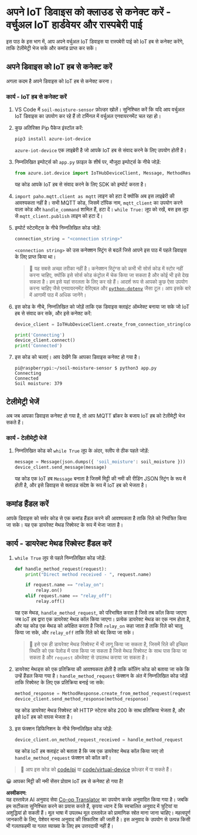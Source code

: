 <!--
CO_OP_TRANSLATOR_METADATA:
{
  "original_hash": "3ac42e284a7222c0e83d2d43231a364f",
  "translation_date": "2025-08-25T17:07:20+00:00",
  "source_file": "2-farm/lessons/4-migrate-your-plant-to-the-cloud/single-board-computer-connect-hub.md",
  "language_code": "hi"
}
-->
# अपने IoT डिवाइस को क्लाउड से कनेक्ट करें - वर्चुअल IoT हार्डवेयर और रास्पबेरी पाई

इस पाठ के इस भाग में, आप अपने वर्चुअल IoT डिवाइस या रास्पबेरी पाई को IoT हब से कनेक्ट करेंगे, ताकि टेलीमेट्री भेज सकें और कमांड प्राप्त कर सकें।

## अपने डिवाइस को IoT हब से कनेक्ट करें

अगला कदम है अपने डिवाइस को IoT हब से कनेक्ट करना।

### कार्य - IoT हब से कनेक्ट करें

1. VS Code में `soil-moisture-sensor` फ़ोल्डर खोलें। सुनिश्चित करें कि यदि आप वर्चुअल IoT डिवाइस का उपयोग कर रहे हैं तो टर्मिनल में वर्चुअल एनवायरनमेंट चल रहा हो।

1. कुछ अतिरिक्त Pip पैकेज इंस्टॉल करें:

    ```sh
    pip3 install azure-iot-device
    ```

    `azure-iot-device` एक लाइब्रेरी है जो आपके IoT हब से संवाद करने के लिए उपयोग होती है।

1. निम्नलिखित इम्पोर्ट्स को `app.py` फ़ाइल के शीर्ष पर, मौजूदा इम्पोर्ट्स के नीचे जोड़ें:

    ```python
    from azure.iot.device import IoTHubDeviceClient, Message, MethodResponse
    ```

    यह कोड आपके IoT हब से संवाद करने के लिए SDK को इम्पोर्ट करता है।

1. `import paho.mqtt.client as mqtt` लाइन को हटा दें क्योंकि अब इस लाइब्रेरी की आवश्यकता नहीं है। सभी MQTT कोड, जिसमें टॉपिक नाम, `mqtt_client` का उपयोग करने वाला कोड और `handle_command` शामिल हैं, हटा दें। `while True:` लूप को रखें, बस इस लूप से `mqtt_client.publish` लाइन को हटा दें।

1. इम्पोर्ट स्टेटमेंट्स के नीचे निम्नलिखित कोड जोड़ें:

    ```python
    connection_string = "<connection string>"
    ```

    `<connection string>` को उस कनेक्शन स्ट्रिंग से बदलें जिसे आपने इस पाठ में पहले डिवाइस के लिए प्राप्त किया था।

    > 💁 यह सबसे अच्छा तरीका नहीं है। कनेक्शन स्ट्रिंग्स को कभी भी सोर्स कोड में स्टोर नहीं करना चाहिए, क्योंकि इसे सोर्स कोड कंट्रोल में चेक किया जा सकता है और कोई भी इसे देख सकता है। हम इसे यहां सरलता के लिए कर रहे हैं। आदर्श रूप से आपको कुछ ऐसा उपयोग करना चाहिए जैसे एनवायरनमेंट वेरिएबल और [`python-dotenv`](https://pypi.org/project/python-dotenv/) जैसा टूल। आप इसके बारे में आगामी पाठ में अधिक जानेंगे।

1. इस कोड के नीचे, निम्नलिखित को जोड़ें ताकि एक डिवाइस क्लाइंट ऑब्जेक्ट बनाया जा सके जो IoT हब से संवाद कर सके, और इसे कनेक्ट करें:

    ```python
    device_client = IoTHubDeviceClient.create_from_connection_string(connection_string)

    print('Connecting')
    device_client.connect()
    print('Connected')
    ```

1. इस कोड को चलाएं। आप देखेंगे कि आपका डिवाइस कनेक्ट हो गया है।

    ```output
    pi@raspberrypi:~/soil-moisture-sensor $ python3 app.py 
    Connecting
    Connected
    Soil moisture: 379
    ```

## टेलीमेट्री भेजें

अब जब आपका डिवाइस कनेक्ट हो गया है, तो आप MQTT ब्रॉकर के बजाय IoT हब को टेलीमेट्री भेज सकते हैं।

### कार्य - टेलीमेट्री भेजें

1. निम्नलिखित कोड को `while True` लूप के अंदर, स्लीप से ठीक पहले जोड़ें:

    ```python
    message = Message(json.dumps({ 'soil_moisture': soil_moisture }))
    device_client.send_message(message)
    ```

    यह कोड एक IoT हब `Message` बनाता है जिसमें मिट्टी की नमी की रीडिंग JSON स्ट्रिंग के रूप में होती है, और इसे डिवाइस से क्लाउड संदेश के रूप में IoT हब को भेजता है।

## कमांड हैंडल करें

आपके डिवाइस को सर्वर कोड से एक कमांड हैंडल करने की आवश्यकता है ताकि रिले को नियंत्रित किया जा सके। यह एक डायरेक्ट मेथड रिक्वेस्ट के रूप में भेजा जाता है।

## कार्य - डायरेक्ट मेथड रिक्वेस्ट हैंडल करें

1. `while True` लूप से पहले निम्नलिखित कोड जोड़ें:

    ```python
    def handle_method_request(request):
        print("Direct method received - ", request.name)
    
        if request.name == "relay_on":
            relay.on()
        elif request.name == "relay_off":
            relay.off()    
    ```

    यह एक मेथड, `handle_method_request`, को परिभाषित करता है जिसे तब कॉल किया जाएगा जब IoT हब द्वारा एक डायरेक्ट मेथड कॉल किया जाएगा। प्रत्येक डायरेक्ट मेथड का एक नाम होता है, और यह कोड एक मेथड को अपेक्षित करता है जिसे `relay_on` कहा जाता है ताकि रिले को चालू किया जा सके, और `relay_off` ताकि रिले को बंद किया जा सके।

    > 💁 इसे एक ही डायरेक्ट मेथड रिक्वेस्ट में भी लागू किया जा सकता है, जिसमें रिले की इच्छित स्थिति को एक पेलोड में पास किया जा सकता है जिसे मेथड रिक्वेस्ट के साथ पास किया जा सकता है और `request` ऑब्जेक्ट से उपलब्ध कराया जा सकता है।

1. डायरेक्ट मेथड्स को एक प्रतिक्रिया की आवश्यकता होती है ताकि कॉलिंग कोड को बताया जा सके कि उन्हें हैंडल किया गया है। `handle_method_request` फंक्शन के अंत में निम्नलिखित कोड जोड़ें ताकि रिक्वेस्ट के लिए एक प्रतिक्रिया बनाई जा सके:

    ```python
    method_response = MethodResponse.create_from_method_request(request, 200)
    device_client.send_method_response(method_response)
    ```

    यह कोड डायरेक्ट मेथड रिक्वेस्ट को HTTP स्टेटस कोड 200 के साथ प्रतिक्रिया भेजता है, और इसे IoT हब को वापस भेजता है।

1. इस फंक्शन डिफिनिशन के नीचे निम्नलिखित कोड जोड़ें:

    ```python
    device_client.on_method_request_received = handle_method_request
    ```

    यह कोड IoT हब क्लाइंट को बताता है कि जब एक डायरेक्ट मेथड कॉल किया जाए तो `handle_method_request` फंक्शन को कॉल करें।

> 💁 आप इस कोड को [code/pi](../../../../../2-farm/lessons/4-migrate-your-plant-to-the-cloud/code/pi) या [code/virtual-device](../../../../../2-farm/lessons/4-migrate-your-plant-to-the-cloud/code/virtual-device) फ़ोल्डर में पा सकते हैं।

😀 आपका मिट्टी की नमी सेंसर प्रोग्राम IoT हब से कनेक्ट हो गया है!

**अस्वीकरण**:  
यह दस्तावेज़ AI अनुवाद सेवा [Co-op Translator](https://github.com/Azure/co-op-translator) का उपयोग करके अनुवादित किया गया है। जबकि हम सटीकता सुनिश्चित करने का प्रयास करते हैं, कृपया ध्यान दें कि स्वचालित अनुवाद में त्रुटियां या अशुद्धियां हो सकती हैं। मूल भाषा में उपलब्ध मूल दस्तावेज़ को प्रामाणिक स्रोत माना जाना चाहिए। महत्वपूर्ण जानकारी के लिए, पेशेवर मानव अनुवाद की सिफारिश की जाती है। इस अनुवाद के उपयोग से उत्पन्न किसी भी गलतफहमी या गलत व्याख्या के लिए हम उत्तरदायी नहीं हैं।